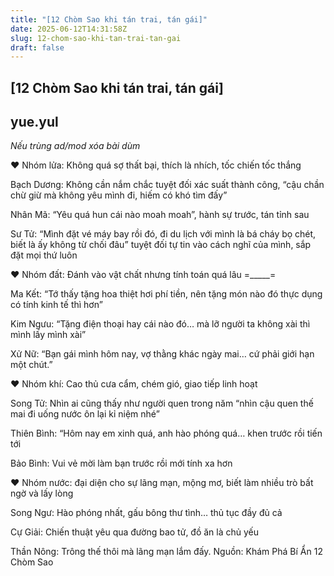 ```yaml
---
title: "[12 Chòm Sao khi tán trai, tán gái]"
date: 2025-06-12T14:31:58Z
slug: 12-chom-sao-khi-tan-trai-tan-gai
draft: false
---
```


## [12 Chòm Sao khi tán trai, tán gái]

## yue.yul

*Nếu trùng ad/mod xóa bài dùm*
 
♥ Nhóm lửa: Không quá sợ thất bại, thích là nhích, tốc chiến tốc thắng

Bạch Dương: Không cần nắm chắc tuyệt đối xác suất thành công, “cậu chần chừ giừ mà không yêu mình đi, hiếm có khó tìm đấy”

 Nhân Mã: “Yêu quá hun cái nào moah moah”, hành sự trước, tán tỉnh sau

 Sư Tử: “Mình đặt vé máy bay rồi đó, đi du lịch với mình là bá cháy bọ chét, biết là ấy không từ chối đâu” tuyệt đối tự tin vào cách nghĩ của mình, sắp đặt mọi thứ luôn

 ♥ Nhóm đất: Đánh vào vật chất nhưng tính toán quá lâu =_____=

 Ma Kết: “Tớ thấy tặng hoa thiệt hơi phí tiền, nên tặng món nào đó thực dụng có tính kinh tế thì hơn”

 Kim Ngưu: “Tặng điện thoại hay cái nào đó… mà lỡ người ta không xài thì mình lấy mình xài”

 Xử Nữ: “Bạn gái mình hôm nay, vợ thằng khác ngày mai… cứ phải giới hạn một chút.”

 ♥ Nhóm khí: Cao thủ cưa cẩm, chém gió, giao tiếp linh hoạt

 Song Tử: Nhìn ai cũng thấy như người quen trong năm “nhìn cậu quen thế mai đi uống nước ôn lại kỉ niệm nhé”

 Thiên Bình: “Hôm nay em xinh quá, anh hào phóng quá… khen trước rồi tiến tới

 Bảo Bình: Vui vẻ mời làm bạn trước rồi mới tính xa hơn

 ♥ Nhóm nước: đại diện cho sự lãng mạn, mộng mơ, biết làm nhiều trò bất ngờ và lấy lòng

 Song Ngư: Hào phóng nhất, gấu bông thư tình… thủ tục đầy đủ cả

 Cự Giải: Chiến thuật yêu qua đường bao tử, đồ ăn là chủ yếu

 Thần Nông: Trông thế thôi mà lãng mạn lắm đấy.
Nguồn: Khám Phá Bí Ẩn 12 Chòm Sao